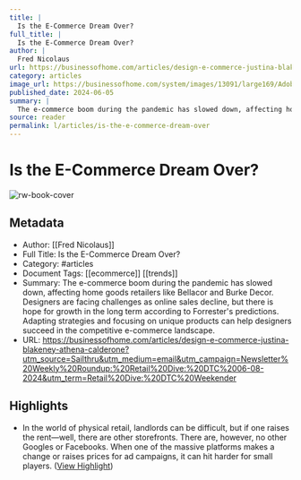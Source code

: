 ```yaml
---
title: |
  Is the E-Commerce Dream Over?
full_title: |
  Is the E-Commerce Dream Over?
author: |
  Fred Nicolaus
url: https://businessofhome.com/articles/design-e-commerce-justina-blakeney-athena-calderone?utm_source=Sailthru&utm_medium=email&utm_campaign=Newsletter%20Weekly%20Roundup:%20Retail%20Dive:%20DTC%2006-08-2024&utm_term=Retail%20Dive:%20DTC%20Weekender
category: articles
image_url: https://businessofhome.com/system/images/13091/large169/AdobeStock_530538760.jpeg?1717610143
published_date: 2024-06-05
summary: |
  The e-commerce boom during the pandemic has slowed down, affecting home goods retailers like Bellacor and Burke Decor. Designers are facing challenges as online sales decline, but there is hope for growth in the long term according to Forrester's predictions. Adapting strategies and focusing on unique products can help designers succeed in the competitive e-commerce landscape.
source: reader
permalink: l/articles/is-the-e-commerce-dream-over
---
```

# Is the E-Commerce Dream Over?

![rw-book-cover](https://businessofhome.com/system/images/13091/large169/AdobeStock_530538760.jpeg?1717610143)

## Metadata
- Author: [[Fred Nicolaus]]
- Full Title: Is the E-Commerce Dream Over?
- Category: #articles
- Document Tags: [[ecommerce]] [[trends]] 
- Summary: The e-commerce boom during the pandemic has slowed down, affecting home goods retailers like Bellacor and Burke Decor. Designers are facing challenges as online sales decline, but there is hope for growth in the long term according to Forrester's predictions. Adapting strategies and focusing on unique products can help designers succeed in the competitive e-commerce landscape.
- URL: https://businessofhome.com/articles/design-e-commerce-justina-blakeney-athena-calderone?utm_source=Sailthru&utm_medium=email&utm_campaign=Newsletter%20Weekly%20Roundup:%20Retail%20Dive:%20DTC%2006-08-2024&utm_term=Retail%20Dive:%20DTC%20Weekender

## Highlights
- In the world of physical retail, landlords can be difficult, but if one raises the rent—well, there are other storefronts. There are, however, no other Googles or Facebooks. When one of the massive platforms makes a change or raises prices for ad campaigns, it can hit harder for small players. ([View Highlight](https://read.readwise.io/read/01j00kxtb0n9ys5ys8a7t6e4zr))


